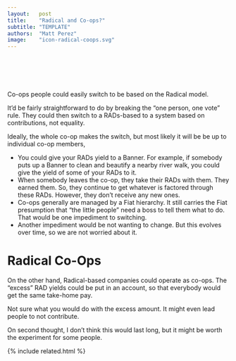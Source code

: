 ```yaml
---
layout:   post
title:    "Radical and Co-ops?"
subtitle: "TEMPLATE"
authors:  "Matt Perez"
image:    "icon-radical-coops.svg"
---
```


<div style="display:none;">
 <p>Co-ops people could easily switch to be based on the <span class="_paradigm">Radical</span> model.</p>
</div>

<h1>&nbsp;</h1>
 <p>Co-ops people could easily switch to be based on the <span class="_paradigm">Radical</span> model.</p>
 <p>It&rsquo;d be fairly straightforward to do by breaking the &ldquo;one person, one vote&rdquo; rule. They could then switch to a <span class="_paradigm">RAD</span>s-based to a system based on contributions, not equality.</p>
 <p>Ideally, the whole co-op makes the switch, but most likely it will be be up to individual co-op members,</p> 
 <ul>
  <li>You could give your <span class="_paradigm">RAD</span>s yield to a <span class='_paradigm'>Banner</span>. For example, if somebody puts up a <span class='_paradigm'>Banner</span> to clean and beautify a nearby river walk, you could give the yield of some of your <span class="_paradigm">RAD</span>s to it.</li>
  <li>When somebody leaves the co-op, they take their <span class="_paradigm">RAD</span>s with them. They earned them. So, they continue to get whatever is factored through these <span class="_paradigm">RAD</span>s. However, they don&rsquo;t receive any new ones.</li>
  <li>Co-ops generally are managed by a <span class="_paradigm">Fiat</span> hierarchy. It still carries the <span class="_paradigm">Fiat</span> presumption that &ldquo;the little people&rdquo; need a boss to tell them what to do. That would be one impediment to switching.</li>
  <li>Another impediment would be not wanting to change. But this evolves over time, so we are not worried about it.</li>
 </ul>

<h1>Radical Co-Ops</h1>
 <p>On the other hand, Radical-based companies could operate as co-ops. The &ldquo;excess&rdquo; <span class='_paradigm'>RAD</span> yields could be put in an account, so that everybody would get the same take-home pay.</p>
 <p>Not sure what you would do with the excess amount. It might even lead people to not contribute.</p>
 <p>On second thought, I don&rsquo;t think this would last long, but it might be worth the experiment for some people.</p>

{% include related.html %}
